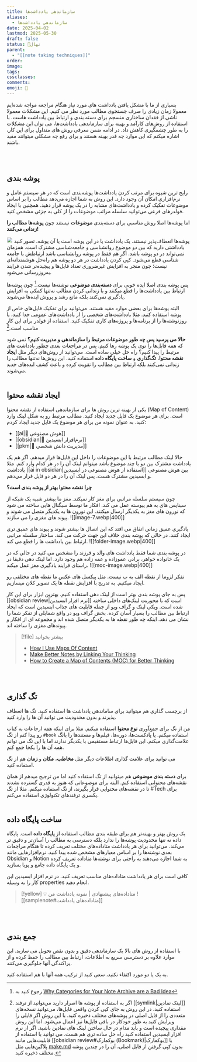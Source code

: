 ```yaml
---
title: سازماندهی یادداشت‌ها
aliases:
  - سازماندهی یادداشت‌ها
date: 2025-04-02
lastmod: 2025-05-30
draft: false
status: 🌱نهال
parent:
  - "[[note taking techniques]]"
order: 
image: 
tags: 
cssclasses: 
comments: 
emoji: 🌱
---
```


بسیاری از ما با مشکل یافتن یادداشت های مورد نیاز هنگام مراجعه مواجه شده‌ایم معمولا زمان زیادی را صرف جستجوی مطالب مورد نظر می کنیم. این مشکلات معمولا ناشی از فقدان ساختاری منسجم برای دسته بندی و ارتباط بین یادداشت هاست. با استفاده از روش‌های کارآمد و بهینه برای سازماندهی یادداشت‌ها، می توان این مشکلات را به طور چشمگیری کاهش داد. در ادامه ضمن معرفی روش های متداول برای این کار، اشاره میکنم که این موارد چه قدر بهینه هستند و برای رفع چه مشکلی میتوانند مفید باشند.

<br><br> 
## پوشه بندی
رایج ترین شیوه برای مرتب کردن یادداشت‌ها پوشه‌بندی است که در هر سیستم عامل و نرم‌افزاری امکان آن وجود دارد. این روش به شما اجازه می‌دهد مطالب را بر اساس موضوعات تفکیک کرده و یادداشت‌های مشابه را در یک پوشه قرار دهید. همچنین با ایجاد فولدرهای فرعی می‌توانید سلسله مراتب موضوعات را از کلی به جزئی مشخص کنید.

اما پوشه‌ها اصلا روش مناسبی برای دسته‌بندی **موضوعات** نیستند چون **پوشه‌ها مطالب را زندانی می‌کنند!** 

<img src="imprisoned.webp" class="invert" style="margin: 0; scale: 85%;">
پوشه‌ها انعطاف‌پذیر نیستند. یک یادداشت یا در این پوشه است یا آن پوشه. تصور کنید یادداشتی دارید که بین دو موضوع روانشناسی و جامعه‌شناسی مشترک است. همزمان نمی‌تواند در دو پوشه باشد. اگر هم فقط در پوشه روانشناسی باشد ارتباطش با جامعه شناسی قطع می‌شود. کپی کردن یادداشت در هر دو پوشه هم راه‌حل هوشمندانه‌ای نیست؛ چون منجر به افزایش غیرضروری تعداد فایل‌ها و پیچیده‌تر شدن فرایند به‌روزرسانی می‌شود.

پس پوشه بندی اصلا ایده خوبی برای **دسته‌بندی موضوعی** نوشته‌ها نیست.[^1] چون پوشه‌ها ارتباط بین یادداشت‌ها را قطع میکنند و با زندانی کردن مطالب نه‌تنها کمکی به افزایش یادگیری نمی‌کنند بلکه مانع رشد و پروش ایده‌ها می‌شوند.

البته پوشه‌ها برای بعضی موارد مفید هستند. می‌توانید برای تفکیک فایل‌های خاص از پوشه استفاده کنید. مثلا یادداشت‌های شخصی را از یادداشت‌های عمومی جدا کنید، یا روزنوشته‌ها را از برنامه‌ها و پروژه‌های کاری تفکیک کنید. استفاده از فولدر برای این کار مناسب است.[^2]

**حالا می پرسید پس چه طور موضوعات مرتبط را سازماندهی و مدیریت کنیم؟** نمی شود که همه فایل‌ها را توی یک پوشه رها کنیم. پس در مراجعات بعدی چطور یادداشت های مرتبط را پیدا کنیم؟
راه حل خیلی ساده است. می‌توانید از روش‌های دیگر مثل **ایجاد نقشه محتوا**، **تگ‌گذاری** و **ساخت پایگاه داده** استفاده کنید. این روش‌ها نه‌تنها مطالب را زندانی نمی‌کنند بلکه ارتباط بین مطالب را تقویت کرده و باعث کشف ایده‌های جدید می‌شوند.
<br><br> 
## ایجاد نقشه محتوا
یکی از بهینه ترین روش ها برای سازماندهی استفاده از نقشه محتوا (Map of Content) است. برای هر موضوع یک فایل جدید ایجاد کنید. مطالب مرتبط رو به شکل لینک وارد کنید. به عنوان نمونه من برای هر موضوع یک فایل جدید ایجاد کردم:
- [[ai|🤖 هوش مصنوعی]]
- [[obsidian|🔮 نرم‌افزار ابسیدین]]
- [[pkm|🧠 مدیریت دانش شخصی]]

حالا لینک مطالب مرتبط با این موضوعات را داخل این فایل‌ها قرار میدهم. اگر هم یک یادداشت مشترک بین دو یا چند موضوع باشد میتوانم لینک آن را در هر کدام وارد کنم. مثلا یادداشت [[ai in obsidian|استفاده از هوش مصنوعی در ابسیدین]] بین هوش مصنوعی و ابسیدین مشترک هست. پس لینک آن را در هر دو فایل قرار می‌دهم.

**چرا نقشه محتوا بهتر از پوشه بندی است؟**

چون سیستم سلسله مراتبی برای مغز کار نمیکند. مغز ما بیشتر شبیه یک شبکه از سیناپس های به هم پیوسته عمل می کند. افکار ما توسط سیگنال هایی ساخته می شود که نورون های مغز به یکدیگر ارسال میکنند. این نورون ها به یکدیگر متصل می شوند و پیوند های مغزی را می سازند. 
![[image-7.webp|400]]

یادگیری عمیق زمانی اتفاق می افتد که این اتصال ها بیشتر شوند و پیوند های عمیق تری ایجاد کنند. در حالی که پوشه بندی خلاف این جهت حرکت می کند. ساختار سلسله مراتبی ارتباط بین یادداشت ها را قطع می کند.
![[folder-image.webp|400]]

در پوشه بندی شما فقط یادداشت های والد و فرزند را مشخص می کنید در حالی که در یک خانواده خواهر، برادر، عموزاده و عمه زاده هم وجود دارد. اما لینک دهی دقیقا در راستای فرایند یادگیری مغز عمل میکند. 
![[moc-image.webp|400]]

تفکر لزوما از نقطه الف به ب نیست. مثل پیکسل های عکس ما نقطه های مختلفی رو ایجاد میکنیم. به تدریج با افزایش نقطه ها یک تصویر کلان میسازیم.

پس به جای پوشه بندی بهتر است از لینک دهی استفاده کنیم. بهترین ابزار برای این کار [[obsidian review|نرم افزار ابسیدین]] است که با محوریت لینک‌های داخلی ساخته شده است. ویکی لینک و گراف ویو از جمله قابلیت های جذاب ابسیدین است که ایجاد ارتباط بین مطالب را بسیار آسان کرده. بخش گراف ویو در واقع شمایلی از تفکر شما را نشان می دهد. اینکه چه طور نقطه ها به یکدیگر متصل شده اند و مجموعه ای از افکار و پیوندهای مغزی را ساخته اند.




> [!file] بیشتر بخوانید
> - [How I Use Maps Of Content](https://www.youtube.com/watch?v=AwRSTH72MYw)
> - [Make Better Notes by Linking Your Thinking](https://youtu.be/rEIiIdyhp88?si=KTeaDZbf4xqhhKve)
> - [How to Create a Map of Contents (MOC) for Better Thinking](https://knowledgeaccumulation.substack.com/p/how-to-create-a-map-of-contents-moc)

<br><br> 

## تگ گذاری
از برچسب گذاری هم میتوانید برای ساماندهی یادداشت ها استفاده کنید. تگ ها انعطاف پذیرند و بدون محدودیت می توانید آن ها را وارد کنید.

من از تگ برای جمع‌آوری **نوع محتوا** استفاده میکنم. مثلا برای اینکه همه ارجاعات به کتاب رو پیدا کنم از تگ `#book` استفاده میکنم. یا پادکست‌ها، دوره‌ها، فیلم‌ها و مستند‌ها را باتگ علامت‌گذاری میکنم. این فایل‌ها ارتباط مستقیمی با یکدیگر ندارند اما با این تگ می توانم همه آن ها را یکجا جمع کنم.

می توانید برای علامت گذاری اطلاعات دیگر مثل **مخاطب**، **مکان** و **زمان** هم از تگ استفاده کنید.

برای **دسته بندی موضوعی** هم میتوانید از تگ استفاده کنید اما من ترجیح میدهم از همان نقشه‌های محتوایی استفاده کنم. البته برای موضوعاتی که هنوز به قدری گسترده نشدند تا در نقشه‌های محتوایی قرار بگیرند، از تگ استفاده میکنم. مثلا از تگ #Tech برای یکسری ترفندهای تکنولوژی استفاده می‌کنم.
<br><br> 
## ساخت پایگاه داده
یک روش بهتر و بهینه‌تر هم برای طبقه بندی مطالب استفاده از **پایگاه داده** است. پایگاه داده نه تنها محدودیت پوشه‌ها را ندارد بلکه دسترسی به مطالب را آسان‌تر و دقیق تر می‌کند. می‌توانید برای هر یادداشت متاداده‌های مختلف تعریف کرده تا هنگام مراجعات بعدی نوشته‌ها را بر اساس معیارهای مشخص شده پیدا کنید. نرم‌افزارهایی مانند Obsidian و Notion به شما اجازه می‌دهند به راحتی برای نوشته‌ها متاداده تعریف کرده و یک پایگاه داده جامع و پویا بسازید.

کافی است برای هر یادداشت متاداده‌های مناسب تعریف کنید. در نرم افزار ابسیدین این کار را به وسیله properties انجام دهید.


> [!yellow] 💡 متاداده‌های پیشنهادی | نمونه یادداشت من
> ![[samplenote#متاداده‌های یادداشت]]


<br><br> 

## جمع بندی
با استفاده از روش های بالا یک سازماندهی دقیق و بدون نقص تحویل می سازید. این موارد علاوه بر دسترسی سریع به اطلاعات، ارتباط بین مطالب را حفظ کرده و از پراکندگی آنها جلوگیری می‌کنند.

به یک یا دو مورد اکتفاء نکنید، سعی کنید از ترکیب همه آنها با هم استفاده کنید. 



[^1]: رجوع کنید به [Why Categories for Your Note Archive are a Bad Idea](https://zettelkasten.de/posts/no-categories/)
[^2]: اگر به استفاده از پوشه ها اصرار دارید می‌توانید از ترفند [[symlink|لینک نمادین]] استفاده کنید. در این روش به جای کپی کردن واقعی فایل‌ها، می‌توانید نسخه‌های متعددی را از فایل اصلی در پوشه‌های مختلف ذخیره کنید. با این روش اگر فایلی را ویرایش کنید به طور خودکار در باقی فایل‌ها نیز اعمال می‌شود. اما این روش مقداری پیچیده است و باید مدام در حال ساختن لینک های نمادین باشید. اگر از نرم افزار ابسیدین استفاده کنید راه حل ساده تری هم هست. می توانید با استفاده از قابلیت‌هایی مانند [[obsidian review#بوکمارک (Bookmark)|بوکمارک]] یا پلاگین‌هایی مثل [make.md](https://github.com/make-md/makemd) بدون کپی گرفتن از فایل اصلی، آن را در چندین پوشه مختلف ذخیره کنید.

